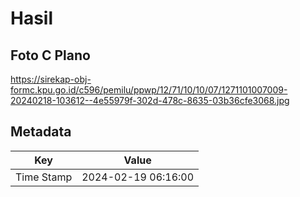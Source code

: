 # Hasil

## Foto C Plano

https://sirekap-obj-formc.kpu.go.id/c596/pemilu/ppwp/12/71/10/10/07/1271101007009-20240218-103612--4e55979f-302d-478c-8635-03b36cfe3068.jpg


## Metadata

| Key        | Value               |
| ---------- | ------------------- |
| Time Stamp | 2024-02-19 06:16:00 |



